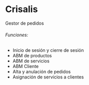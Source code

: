 # Crisalis
Gestor de pedidos

###### Funciones:
- Inicio de sesión y cierre de sesión
- ABM de productos
- ABM de servicios
- ABM Cliente
- Alta y anulación de pedidos
- Asignación de servicios a clientes
